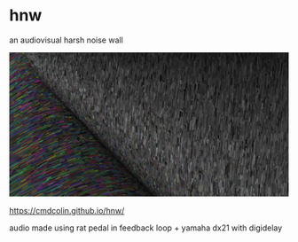 # hnw

an audiovisual harsh noise wall

![](img/1.png)

https://cmdcolin.github.io/hnw/

audio made using rat pedal in feedback loop + yamaha dx21 with digidelay
